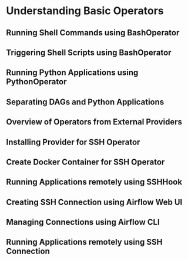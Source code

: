 # Understanding Basic Operators

## Running Shell Commands using BashOperator

## Triggering Shell Scripts using BashOperator

## Running Python Applications using PythonOperator

## Separating DAGs and Python Applications

## Overview of Operators from External Providers

## Installing Provider for SSH Operator

## Create Docker Container for SSH Operator

## Running Applications remotely using SSHHook

## Creating SSH Connection using Airflow Web UI

## Managing Connections using Airflow CLI

## Running Applications remotely using SSH Connection
